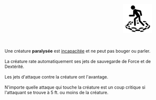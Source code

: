 <div class="warning" style='background-color:var(--bg); border-left: solid var(--title) 4px; border-radius: 4px;'>
<p style='padding:0.7em; margin-left:0.7em; display: inline-block; text-align:justify;'>
<img src="../../Illustrations/Conditions/FinalParalyzed.png" style="width:20%;  float:right; padding:0.7em">

Une créature <b>paralysée</b> est <a href="../Incapacité">incapacitée</a> et ne peut pas bouger ou parler.<br><br>
La créature rate automatiquement ses jets de sauvegarde de Force et de Dextérité.<br><br>
Les jets d'attaque contre la créature ont l'avantage.<br><br>
N'importe quelle attaque qui touche la créature est un coup critique si l'attaquant se trouve à 5 ft. ou moins de la créature.<br>
</p>
</div>

